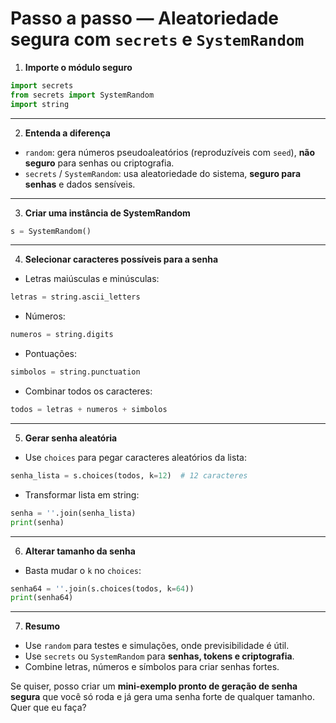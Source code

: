 # Passo a passo — Aleatoriedade segura com `secrets` e `SystemRandom`

1. **Importe o módulo seguro**

```python
import secrets
from secrets import SystemRandom
import string
```

---

2. **Entenda a diferença**

* `random`: gera números pseudoaleatórios (reproduzíveis com `seed`), **não seguro** para senhas ou criptografia.
* `secrets` / `SystemRandom`: usa aleatoriedade do sistema, **seguro para senhas** e dados sensíveis.

---

3. **Criar uma instância de SystemRandom**

```python
s = SystemRandom()
```

---

4. **Selecionar caracteres possíveis para a senha**

* Letras maiúsculas e minúsculas:

```python
letras = string.ascii_letters
```

* Números:

```python
numeros = string.digits
```

* Pontuações:

```python
simbolos = string.punctuation
```

* Combinar todos os caracteres:

```python
todos = letras + numeros + simbolos
```

---

5. **Gerar senha aleatória**

* Use `choices` para pegar caracteres aleatórios da lista:

```python
senha_lista = s.choices(todos, k=12)  # 12 caracteres
```

* Transformar lista em string:

```python
senha = ''.join(senha_lista)
print(senha)
```

---

6. **Alterar tamanho da senha**

* Basta mudar o `k` no `choices`:

```python
senha64 = ''.join(s.choices(todos, k=64))
print(senha64)
```

---

7. **Resumo**

* Use `random` para testes e simulações, onde previsibilidade é útil.
* Use `secrets` ou `SystemRandom` para **senhas, tokens e criptografia**.
* Combine letras, números e símbolos para criar senhas fortes.

Se quiser, posso criar um **mini-exemplo pronto de geração de senha segura** que você só roda e já gera uma senha forte de qualquer tamanho. Quer que eu faça?
